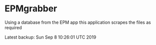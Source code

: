 # EPMgrabber
Using a database from the EPM app this application scrapes the files as required


Latest backup: Sun Sep 8 10:26:01 UTC 2019
